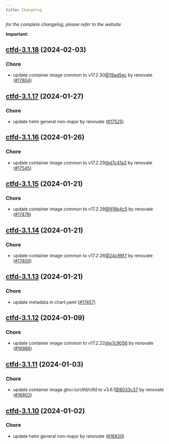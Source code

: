 ```yaml
---
title: Changelog
---
```



*for the complete changelog, please refer to the website*

**Important:**









## [ctfd-3.1.18](https://github.com/truecharts/charts/compare/ctfd-3.1.17...ctfd-3.1.18) (2024-02-03)

### Chore



- update container image common to v17.2.30[@19ad5ec](https://github.com/19ad5ec) by renovate ([#17804](https://github.com/truecharts/charts/issues/17804))


## [ctfd-3.1.17](https://github.com/truecharts/charts/compare/ctfd-3.1.16...ctfd-3.1.17) (2024-01-27)

### Chore



- update helm general non-major by renovate ([#17525](https://github.com/truecharts/charts/issues/17525))


## [ctfd-3.1.16](https://github.com/truecharts/charts/compare/ctfd-3.1.15...ctfd-3.1.16) (2024-01-26)

### Chore



- update container image common to v17.2.29[@d7c41a3](https://github.com/d7c41a3) by renovate ([#17545](https://github.com/truecharts/charts/issues/17545))


## [ctfd-3.1.15](https://github.com/truecharts/charts/compare/ctfd-3.1.14...ctfd-3.1.15) (2024-01-21)

### Chore



- update container image common to v17.2.28[@918b4c5](https://github.com/918b4c5) by renovate ([#17478](https://github.com/truecharts/charts/issues/17478))


## [ctfd-3.1.14](https://github.com/truecharts/charts/compare/ctfd-3.1.13...ctfd-3.1.14) (2024-01-21)

### Chore



- update container image common to v17.2.26[@24c98f7](https://github.com/24c98f7) by renovate ([#17409](https://github.com/truecharts/charts/issues/17409))


## [ctfd-3.1.13](https://github.com/truecharts/charts/compare/ctfd-3.1.12...ctfd-3.1.13) (2024-01-21)

### Chore



- update metadata in chart.yaml ([#17457](https://github.com/truecharts/charts/issues/17457))




## [ctfd-3.1.12](https://github.com/truecharts/charts/compare/ctfd-3.1.11...ctfd-3.1.12) (2024-01-09)

### Chore



- update container image common to v17.2.22[@e7c9056](https://github.com/e7c9056) by renovate ([#16986](https://github.com/truecharts/charts/issues/16986))


## [ctfd-3.1.11](https://github.com/truecharts/charts/compare/ctfd-3.1.10...ctfd-3.1.11) (2024-01-03)

### Chore



- update container image ghcr.io/ctfd/ctfd to v3.6.1[@8033c37](https://github.com/8033c37) by renovate ([#16802](https://github.com/truecharts/charts/issues/16802))


## [ctfd-3.1.10](https://github.com/truecharts/charts/compare/ctfd-3.1.9...ctfd-3.1.10) (2024-01-02)

### Chore



- update helm general non-major by renovate ([#16820](https://github.com/truecharts/charts/issues/16820))

